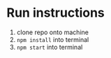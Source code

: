 # Run instructions

1. clone repo onto machine
2. `npm install` into terminal
3. `npm start` into terminal
